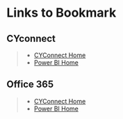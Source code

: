 # Links to Bookmark

## CYconnect

>- [CYConnect Home](https://cityyear.sharepoint.com/SitePages/Home.aspx)
>- [Power BI Home](https://app.powerbi.com/home)

## Office 365

>- [CYConnect Home](https://cityyear.sharepoint.com/SitePages/Home.aspx)
>- [Power BI Home](https://app.powerbi.com/home)
